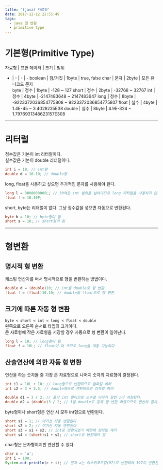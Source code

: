 ```yaml
---
title: '[java] 자료형'
date: 2017-12-12 22:55:49
tags:
  - java 형 변환
  - primitive type
---
```


# 기본형(Primitive Type)
자료형 | 표현 데이터 | 크기 | 범위
- | - | - | -
boolean | 참/거짓 | 1byte | true, false
char | 문자 | 2byte | 모든 유니코드 문자    
byte | 정수 | 1byte | -128 ~ 127
short | 정수 | 2byte | -32768 ~ 32767
int | 정수 | 4byte | -2147483648 ~ 2147483647
long | 정수 | 8byte | -9223372036854775808 ~ 9223372036854775807
float | 실수 | 4byte | 1.4E-45 ~ 3.4028235E38
double | 실수 | 8byte | 4.9E-324 ~ 1.7976931348623157E308  

---

# 리터럴
정수값은 기본이 int 리터럴이다.  
실수값은 기본이 double 리터럴이다.  
```java
int i = 10; // int형
double d = 10.10; // double형
```
long, float을 사용하고 싶으면 추가적인 문자를 사용해야 한다.  
```java
long l = 3000000000L; // 30억은 int 범위를 넘어가므로 long 리터럴을 사용하지 않으면 표현할 수 없다.
float f = 10.10F;
```
short, byte는 리터럴이 없다. 그냥 정수값을 넣으면 자동으로 변환된다.  
```java
byte b = 10; // byte형이 됨
short s = 10; // short형이 됨
```

---

# 형변환
## 명시적 형 변환
캐스팅 연산자를 써서 명시적으로 형을 변환하는 방법이다.  
```java
double d = (double)10; // int를 double로 형 변환
float f = (float)10.10; // double을 float으로 형 변환
```

## 크기에 따른 자동 형 변환
`byte < short < int < long < float < double`  
왼쪽으로 오른쪽 순서로 타입의 크기이다.  
큰 자료형에 작은 자료형을 저장할 경우 자동으로 형 변환이 일어난다.  
```java
long l = 10; // long형이 됨
float f = 10L; // float이 더 크므로 long을 저장 가능하다
```

## 산술연산에 의한 자동 형 변환
연산을 하는 숫자들 중 가장 큰 자료형으로 나머지 숫자의 자료형이 결정된다.  
```java
int i1 = 10L + 10; // long형으로 변환되므로 컴파일 에러
int i2 = 3 + 3.5; // double형으로 변환되므로 컴파일 에러

double d1 = 3 / 2; // 둘다 int 형이므로 소수점 이하가 잘린 1이 저장된다.
double d2 = (double)3 / 2; // 3을 double로 강제 형 변환 하였으므로 연산의 결과는 double이 된다.
```

byte형이나 short형은 연산 시 모두 int형으로 변환된다.  
```java
short s1 = 1; // 여기선 자동 변환된다
short s2 = 2; // 여기선 자동 변환된다
short s3 = s1 + s2; // int로 변환되었기 때문에 컴파일 에러
short s4 = (short)s1 + s2; // short로 변환해야 함
```

char형은 문자형이지만 연산할 수 있다.  
```java
char c = 'a';
int i = 100;
System.out.println(c + i); // 문자 a는 아스키코드값(97)로 변환되어 197이 반환된다.
```

<!-- more -->
